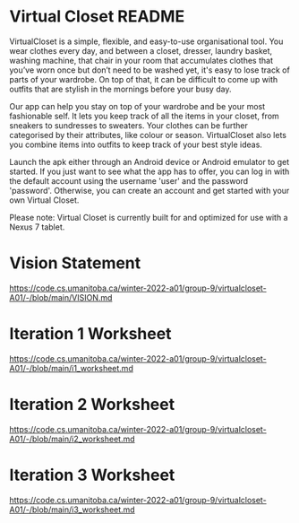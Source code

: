 # Virtual Closet README
VirtualCloset is a simple, flexible, and easy-to-use organisational tool. You wear clothes every day, and between a closet, dresser, laundry basket, washing machine, that chair in your room that accumulates clothes that you’ve worn once but don’t need to be washed yet, it's easy to lose track of parts of your wardrobe. On top of that, it can be difficult to come up with outfits that are stylish in the mornings before your busy day.

Our app can help you stay on top of your wardrobe and be your most fashionable self. It lets you keep track of all the items in your closet, from sneakers to sundresses to sweaters. Your clothes can be further categorised by their attributes, like colour or season. VirtualCloset also lets you combine items into outfits to keep track of your best style ideas.

Launch the apk either through an Android device or Android emulator to get started. If you just want to see what the app has to offer, you can log in with the default account using the username 'user' and the password 'password'. Otherwise, you can create an account and get started with your own Virtual Closet.

Please note: Virtual Closet is currently built for and optimized for use with a Nexus 7 tablet.

# Vision Statement
https://code.cs.umanitoba.ca/winter-2022-a01/group-9/virtualcloset-A01/-/blob/main/VISION.md

# Iteration 1 Worksheet
https://code.cs.umanitoba.ca/winter-2022-a01/group-9/virtualcloset-A01/-/blob/main/i1_worksheet.md

# Iteration 2 Worksheet
https://code.cs.umanitoba.ca/winter-2022-a01/group-9/virtualcloset-A01/-/blob/main/i2_worksheet.md

# Iteration 3 Worksheet
https://code.cs.umanitoba.ca/winter-2022-a01/group-9/virtualcloset-A01/-/blob/main/i3_worksheet.md

